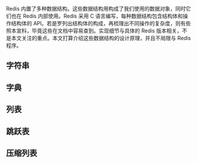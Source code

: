 Redis 内置了多种数据结构。这些数据结构用构成了我们使用的数据对象，同时它们也在 Redis 内部使用。Redis 采用 C 语言编写，每种数据结构包含结构体和操作结构体的 API。若是罗列出结构体的构成，再梳理出不同操作的复杂度，则有些照本宣科，毕竟这些在文档中容易查到。实现细节与具体的 Redis 版本相关，不是本文关注的重点。本文打算介绍这些数据结构的设计原理，并且不局限与 Redis 程序。

## 字符串


## 字典


## 列表


## 跳跃表


## 压缩列表

